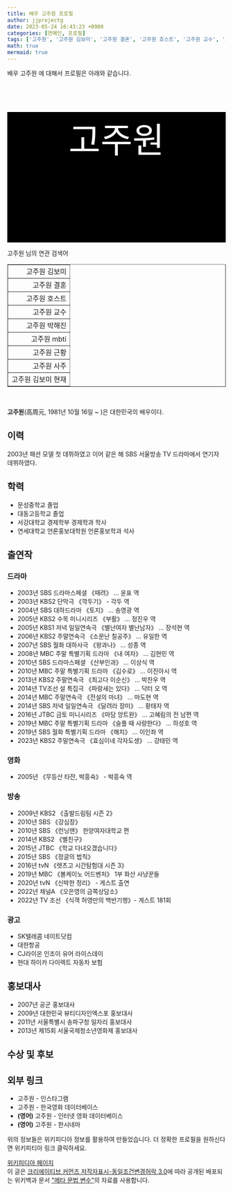 ```yaml
---
title: 배우 고주원 프로필
author: jjprojectg
date: 2023-05-24 16:43:23 +0900
categories: [연예인, 프로필]
tags: ['고주원', '고주원 김보미', '고주원 결혼', '고주원 호스트', '고주원 교수', '고주원 박해진', '고주원 mbti', '고주원 근황', '고주원 사주', '고주원 김보미 현재']
math: true
mermaid: true
---
```


<p>
배우 고주원 에 대해서  프로필은 아래와 같습니다. 
</p>
<div class="textimage_container" style="background-color:black ; width:100%; height:300px; ">
  <p style=" color: white; text-align: center;font-size:80">고주원</p>
</div>
<p>
 고주원 님의 연관 검색어
</p>
<table  border="1" class="dataframe"> <tr style="text-align: right;"> <td> 고주원 김보미 </td></tr> <tr style="text-align: right;"> <td> 고주원 결혼 </td></tr> <tr style="text-align: right;"> <td> 고주원 호스트 </td></tr> <tr style="text-align: right;"> <td> 고주원 교수 </td></tr> <tr style="text-align: right;"> <td> 고주원 박해진 </td></tr> <tr style="text-align: right;"> <td> 고주원 mbti </td></tr> <tr style="text-align: right;"> <td> 고주원 근황 </td></tr> <tr style="text-align: right;"> <td> 고주원 사주 </td></tr> <tr style="text-align: right;"> <td> 고주원 김보미 현재 </td></tr></table>
<br />
<p><span></span>
</p>
<p><b>고주원</b>(高周元, 1981년 10월 16일 ~ )은 대한민국의 배우이다.
</p>

<h2>이력</h2>
<p>2003년 패션 모델 첫 데뷔하였고 이어 같은 해 SBS 서울방송 TV 드라마에서 연기자 데뷔하였다.
</p>

<h2>학력</h2>
<ul><li>문성중학교 졸업</li>
<li>대동고등학교 졸업</li>
<li>서강대학교 경제학부 경제학과 학사</li>
<li>연세대학교 언론홍보대학원 언론홍보학과 석사</li></ul>

<h2>출연작</h2>
<h3>드라마</h3>
<ul><li>2003년 SBS 드라마스페셜 《때려》 ... 윤표 역</li>
<li>2003년 KBS2 단막극 《깍두기》 - 각두 역</li>
<li>2004년 SBS 대하드라마 《토지》 ... 송영광 역</li>
<li>2005년 KBS2 수목 미니시리즈 《부활》 ... 정진우 역</li>
<li>2005년 KBS1 저녁 일일연속극 《별난여자 별난남자》 ... 장석현 역</li>
<li>2006년 KBS2 주말연속극 《소문난 칠공주》 ... 유일한 역</li>
<li>2007년 SBS 월화 대하사극 《왕과나》 ... 성종 역</li>
<li>2008년 MBC 주말 특별기획 드라마 《내 여자》 ... 김현민 역</li>
<li>2010년 SBS 드라마스페셜 《산부인과》 ... 이상식 역</li>
<li>2010년 MBC 주말 특별기획 드라마 《김수로》 ... 이진아시 역</li>
<li>2013년 KBS2 주말연속극 《최고다 이순신》 ... 박찬우 역</li>
<li>2014년 TV조선 설 특집극 《파랑새는 있다》 ... 닥터 오 역</li>
<li>2014년 MBC 주말연속극 《전설의 마녀》 ... 마도현 역</li>
<li>2014년 SBS 저녁 일일연속극 《달려라 장미》 ... 황태자 역</li>
<li>2016년 JTBC 금토 미니시리즈 《마담 앙트완》 ... 고혜림의 전 남편 역</li>
<li>2019년 MBC 주말 특별기획 드라마 《슬플 때 사랑한다》 ... 하성호 역</li>
<li>2019년 SBS 월화 특별기획 드라마 《해치》 ... 이인좌 역</li>
<li>2023년 KBS2 주말연속극 《효심이네 각자도생》 ... 강태민 역</li></ul>

<h3>영화</h3>
<ul><li>2005년 《무등산 타잔, 박흥숙》 - 박흥숙 역</li></ul>

<h3>방송</h3>
<ul><li>2009년 KBS2 《출발드림팀 시즌 2》</li>
<li>2010년 SBS 《강심장》</li>
<li>2010년 SBS 《런닝맨》 한양여자대학교 편</li>
<li>2014년 KBS2 《별친구》</li>
<li>2015년 JTBC 《학교 다녀오겠습니다》</li>
<li>2015년 SBS 《정글의 법칙》</li>
<li>2016년 tvN 《렛츠고 시간탐험대 시즌 3》</li>
<li>2019년 MBC 《볼케이노 어드벤처》 1부 화산 사냥꾼들</li>
<li>2020년 tvN 《신박한 정리》 - 게스트 출연</li>
<li>2022년 채널A 《오은영의 금쪽상담소》</li>
<li>2022년 TV 조선 《식객 허영만의 백반기행》- 게스트 181회</li></ul>

<h3>광고</h3>
<ul><li>SK텔레콤 네이트닷컴</li>
<li>대한항공</li>
<li>CJ라이온 인조이 유어 라이스데이</li>
<li>현대 하이카 다이렉트 자동차 보험</li></ul>

<h2>홍보대사</h2>
<ul><li>2007년 공군 홍보대사</li>
<li>2009년 대한민국 뷰티디자인엑스포 홍보대사</li>
<li>2011년 서울특별시 송파구청 일자리 홍보대사</li>
<li>2013년 제15회 서울국제청소년영화제 홍보대사</li></ul>

<h2>수상 및 후보</h2>
<h2>외부 링크</h2>
<ul><li>고주원 - 인스타그램 </li>
<li>고주원 - 한국영화 데이터베이스 </li>
<li><b><span title="언어: 영어">(영어)</span></b> 고주원 - 인터넷 영화 데이터베이스 </li>
<li><b><span title="언어: 영어">(영어)</span></b> 고주원 - 한시네마 </li></ul>
<p>
위의 정보들은 위키피디아 정보를 활용하여 만들었습니다. 
더 정확한 프로필을 원하신다면 위키피티아 링크 클릭하세요. 
</p>
<a href="https://ko.wikipedia.org/wiki/고주원" >위키피디아 페이지 </a>


<footer>
이 글은 <a href="https://creativecommons.org/licenses/by-sa/3.0/">크리에이티브 커먼즈 저작자표시-동일조건변경허락 3.0</a>에 따라 공개된 배포되는 위키백과 문서 <a href="https://ko.wikipedia.org/wiki/메타_문법_변수">"메타 문법 변수"</a>의 자료를 사용합니다.
</footer>
